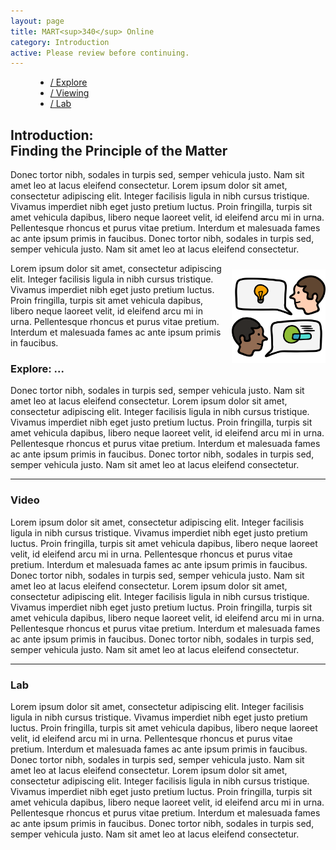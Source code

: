 ```yaml
---
layout: page
title: MART<sup>340</sup> Online
category: Introduction
active: Please review before continuing.
---
```

<menu id="sticky-navigation" class="sticky">
  <ul class="intro">
    <a href="#top" class="scroll"><i class="fas fa-map-marker-alt nav-marker"></i></a>
    <li><a href="#section1" class="scroll">/ Explore</a></li>
    <li><a href="#section2" class="scroll">/ Viewing</a></li>
    <li><a href="#section3" class="scroll">/ Lab</a></li>
  </ul>
</menu>


## Introduction:<br />Finding the Principle of the Matter

Donec tortor nibh, sodales in turpis sed, semper vehicula justo. Nam sit amet leo at lacus eleifend consectetur. Lorem ipsum dolor sit amet, consectetur adipiscing elit. Integer facilisis ligula in nibh cursus tristique. Vivamus imperdiet nibh eget justo pretium luctus. Proin fringilla, turpis sit amet vehicula dapibus, libero neque laoreet velit, id eleifend arcu mi in urna. Pellentesque rhoncus et purus vitae pretium. Interdum et malesuada fames ac ante ipsum primis in faucibus. Donec tortor nibh, sodales in turpis sed, semper vehicula justo. Nam sit amet leo at lacus eleifend consectetur.

<img src="./modules/ixd/img/intro-discussion.svg" title="Desigining Interaction" alt="two characters discussing shapes" style="max-width: 150px; margin: 10px 0 10px 10px; float: right;" />
Lorem ipsum dolor sit amet, consectetur adipiscing elit. Integer facilisis ligula in nibh cursus tristique. Vivamus imperdiet nibh eget justo pretium luctus. Proin fringilla, turpis sit amet vehicula dapibus, libero neque laoreet velit, id eleifend arcu mi in urna. Pellentesque rhoncus et purus vitae pretium. Interdum et malesuada fames ac ante ipsum primis in faucibus.


<span class="anchor" id="section1"></span>
<div class="section">
  <h3><i class="fas fa-book material-marker"></i> Explore: ...</h3>
</div>

Donec tortor nibh, sodales in turpis sed, semper vehicula justo. Nam sit amet leo at lacus eleifend consectetur. Lorem ipsum dolor sit amet, consectetur adipiscing elit. Integer facilisis ligula in nibh cursus tristique. Vivamus imperdiet nibh eget justo pretium luctus. Proin fringilla, turpis sit amet vehicula dapibus, libero neque laoreet velit, id eleifend arcu mi in urna. Pellentesque rhoncus et purus vitae pretium. Interdum et malesuada fames ac ante ipsum primis in faucibus. Donec tortor nibh, sodales in turpis sed, semper vehicula justo. Nam sit amet leo at lacus eleifend consectetur.


<hr>


<span class="anchor" id="section2"></span>
<div class="section">
  <h3> Video </h3>
  <p>Lorem ipsum dolor sit amet, consectetur adipiscing elit. Integer facilisis ligula in nibh cursus tristique. Vivamus imperdiet nibh eget justo pretium luctus. Proin fringilla, turpis sit amet vehicula dapibus, libero neque laoreet velit, id eleifend arcu mi in urna. Pellentesque rhoncus et purus vitae pretium. Interdum et malesuada fames ac ante ipsum primis in faucibus. Donec tortor nibh, sodales in turpis sed, semper vehicula justo. Nam sit amet leo at lacus eleifend consectetur. Lorem ipsum dolor sit amet, consectetur adipiscing elit. Integer facilisis ligula in nibh cursus tristique. Vivamus imperdiet nibh eget justo pretium luctus. Proin fringilla, turpis sit amet vehicula dapibus, libero neque laoreet velit, id eleifend arcu mi in urna. Pellentesque rhoncus et purus vitae pretium. Interdum et malesuada fames ac ante ipsum primis in faucibus. Donec tortor nibh, sodales in turpis sed, semper vehicula justo. Nam sit amet leo at lacus eleifend consectetur.</p>
</div>


<hr>


<span class="anchor" id="section3"></span>
<div class="section">
  <h3> Lab </h3>
  <p>Lorem ipsum dolor sit amet, consectetur adipiscing elit. Integer facilisis ligula in nibh cursus tristique. Vivamus imperdiet nibh eget justo pretium luctus. Proin fringilla, turpis sit amet vehicula dapibus, libero neque laoreet velit, id eleifend arcu mi in urna. Pellentesque rhoncus et purus vitae pretium. Interdum et malesuada fames ac ante ipsum primis in faucibus. Donec tortor nibh, sodales in turpis sed, semper vehicula justo. Nam sit amet leo at lacus eleifend consectetur. Lorem ipsum dolor sit amet, consectetur adipiscing elit. Integer facilisis ligula in nibh cursus tristique. Vivamus imperdiet nibh eget justo pretium luctus. Proin fringilla, turpis sit amet vehicula dapibus, libero neque laoreet velit, id eleifend arcu mi in urna. Pellentesque rhoncus et purus vitae pretium. Interdum et malesuada fames ac ante ipsum primis in faucibus. Donec tortor nibh, sodales in turpis sed, semper vehicula justo. Nam sit amet leo at lacus eleifend consectetur.</p>
</div>
